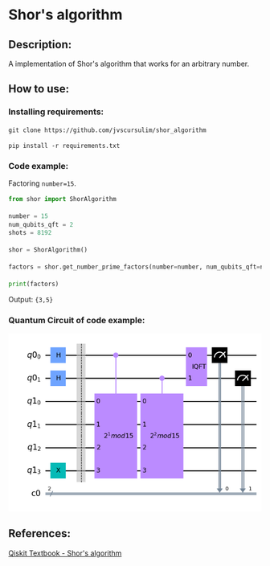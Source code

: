 # Shor's algorithm

## Description:

A implementation of Shor's algorithm that works for an arbitrary number. 

## How to use:

### Installing requirements:

`git clone https://github.com/jvscursulim/shor_algorithm`

`pip install -r requirements.txt`

### Code example:

Factoring `number=15`.

```python
from shor import ShorAlgorithm

number = 15
num_qubits_qft = 2
shots = 8192

shor = ShorAlgorithm()

factors = shor.get_number_prime_factors(number=number, num_qubits_qft=num_qubits_qft, shots=shots)

print(factors)
```

Output: `{3,5}`

### Quantum Circuit of code example:

![image](figures/qc_example.png)

## References:

[Qiskit Textbook - Shor's algorithm](https://qiskit.org/textbook/ch-algorithms/shor.html)
